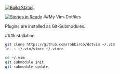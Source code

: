 [![Build Status](https://travis-ci.org/robbirob/dotvim.svg?branch=master)](https://travis-ci.org/robbirob/dotvim)

[![Stories in Ready](https://badge.waffle.io/robbirob/dotvim.png?label=ready&title=Ready)](https://waffle.io/robbirob/dotvim)
##My Vim-Dotfiles

Plugins are installed as Git-Submodules.

###Installation

```bash
git clone https://github.com/robbirob/dotvim ~/.vim
ln -s ~/.vim/vimrc ~/.vimrc

cd ~/.vim
git submodule init
git submodule update
```
